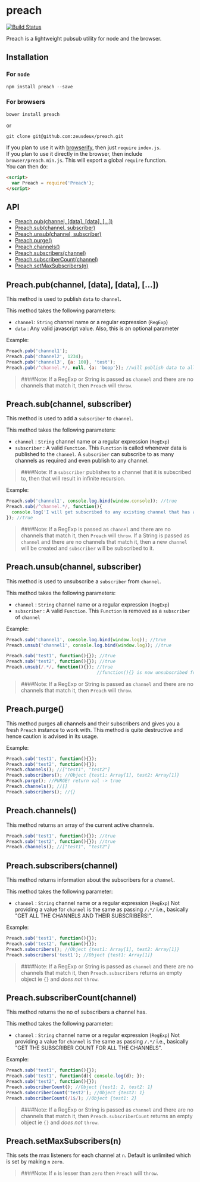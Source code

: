 preach
======
[![Build Status](https://travis-ci.org/zeusdeux/preach.svg?branch=master)](https://travis-ci.org/zeusdeux/preach)

Preach is a lightweight pubsub utility for node and the browser.

## Installation

### For `node`

```javascript
npm install preach --save
```

### For browsers

```
bower install preach
```

or

```
git clone git@github.com:zeusdeux/preach.git
```

If you plan to use it with [browserify](http://browserify.org/), then just `require` `index.js`.   
If you plan to use it directly in the browser, then include `browser/preach.min.js`. This will export
a global `require` function.   
You can then do:

```html
<script>
  var Preach = require('Preach');
</script>
```

## API

- [Preach.pub(channel, [data], [data], [...])](#preachpubchannel-data-data-)
- [Preach.sub(channel, subscriber)](#preachsubchannel-subscriber)
- [Preach.unsub(channel, subscriber)](#unsub)
- [Preach.purge()](#purge)
- [Preach.channels()](#channels)
- [Preach.subscribers(channel)](#subscribers)
- [Preach.subscriberCount(channel)](#subscribercount)
- [Preach.setMaxSubscribers(n)](#setmaxsubscribers)

## Preach.pub(channel, [data], [data], [...])

This method is used to publish `data` to `channel`.

This method takes the following parameters:

- `channel`: `String` channel name or a regular expression (`RegExp`)
- `data`   : Any valid javascript value. Also, this is an optional parameter

Example:

```javascript
Preach.pub('channel1');
Preach.pub('channel2', 1234);
Preach.pub('channel3', {a: 100}, 'test');
Preach.pub(/^channel.*/, null, {a: 'boop'}); //will publish data to all channels beginning with 'channel'
```

> ####Note:
> If a RegExp or String is passed as `channel` and there are no channels that match it, then `Preach` will `throw`.

## Preach.sub(channel, subscriber)

This method is used to add a `subscriber` to `channel`.

This method takes the following parameters:

- `channel`     : `String` channel name or a regular expression (`RegExp`)
- `subscriber`  : A valid `Function`. This `Function` is called whenever data is published to the `channel`.
A `subscriber` can subscribe to as many channels as required and even publish to any channel.

> ####Note:
> If a `subscriber` publishes to a channel that it is subscribed to, then that will result in infinite recursion.

Example:

```javascript
Preach.sub('channel1', console.log.bind(window.console)); //true
Preach.sub(/^channel.*/, function(){
  console.log('I will get subscribed to any existing channel that has a name starting with the string "channel"');
}); //true
```

> ####Note:
> If a RegExp is passed as `channel` and there are no channels that match it, then `Preach` will `throw`.
> If a String is passed as `channel` and there are no channels that match it, then a new `channel` will be created and `subscriber` will be subscribed to it.

## Preach.unsub(channel, subscriber)

This method is used to unsubscribe a `subscriber` from `channel`.

This method takes the following parameters:

- `channel`     : `String` channel name or a regular expression (`RegExp`)
- `subscriber`  : A valid `Function`. This `Function` is removed as a `subscriber` of `channel`

Example:

```javascript
Preach.sub('channel1', console.log.bind(window.log)); //true
Preach.unsub('channel1', console.log.bind(window.log)); //true

Preach.sub('test1', function(){}); //true
Preach.sub('test2', function(){}); //true
Preach.unsub(/.*/, function(){}); //true
                                  //function(){} is now unsubscribed from *all* channels
```

> ####Note:
> If a RegExp or String is passed as `channel` and there are no channels that match it, then `Preach` will `throw`.

## Preach.purge()

This method purges all channels and their subscribers and gives you a fresh `Preach` instance to work with.
This method is quite destructive and hence caution is advised in its usage.

Example:

```javascript
Preach.sub('test1', function(){});
Preach.sub('test2', function(){});
Preach.channels(); //["test1", "test2"]
Preach.subscribers(); //Object {test1: Array[1], test2: Array[1]}
Preach.purge(); //PURGE! return val -> true
Preach.channels(); //[]
Preach.subscribers(); //{}
```

## Preach.channels()

This method returns an array of the current active channels.

```javascript
Preach.sub('test1', function(){}); //true
Preach.sub('test2', function(){}); //true
Preach.channels(); //["test1", "test2"]
```

## Preach.subscribers(channel)

This method returns information about the subscribers for a `channel`.

This method takes the following parameter:

- `channel` : `String` channel name or a regular expression (`RegExp`)
Not providing a value for `channel` is the same as passing `/.*/` i.e., basically "GET ALL THE CHANNELS AND THEIR SUBSCRIBERS!".

Example:

```javascript
Preach.sub('test1', function(){});
Preach.sub('test2', function(){});
Preach.subscribers(); //Object {test1: Array[1], test2: Array[1]}
Preach.subscribers('test1'); //Object {test1: Array[1]}
```

> ####Note:
> If a RegExp or String is passed as `channel` and there are no channels that match it, then `Preach.subscribers` returns an empty object ie `{}`
and *does not* `throw`.

## Preach.subscriberCount(channel)

This method returns the no of subscribers a channel has.

This method takes the following parameter:

- `channel` : `String` channel name or a regular expression (`RegExp`)
Not providing a value for `channel` is the same as passing `/.*/` i.e., basically "GET THE SUBSCRIBER COUNT FOR ALL THE CHANNELS".

Example:

```javascript
Preach.sub('test1', function(){});
Preach.sub('test1', function(d){ console.log(d); });
Preach.sub('test2', function(){});
Preach.subscriberCount(); //Object {test1: 2, test2: 1}
Preach.subscriberCount('test2'); //Object {test2: 1}
Preach.subscriberCount(/1$/); //Object {test1: 2}
```

> ####Note:
> If a RegExp or String is passed as `channel` and there are no channels that match it, then `Preach.subscriberCount` returns an empty object ie `{}`
and *does not* `throw`.


## Preach.setMaxSubscribers(n)

This sets the max listeners for each channel at `n`. Default is unlimited which is set by making `n` `zero`.

> ####Note:
> If `n` is lesser than `zero` then `Preach` will `throw`.

